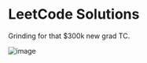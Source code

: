 # LeetCode Solutions
Grinding for that $300k new grad TC.



![image](https://user-images.githubusercontent.com/71658949/192658036-1f833b0a-bf1a-4bd9-8634-e79106b1a367.png)
